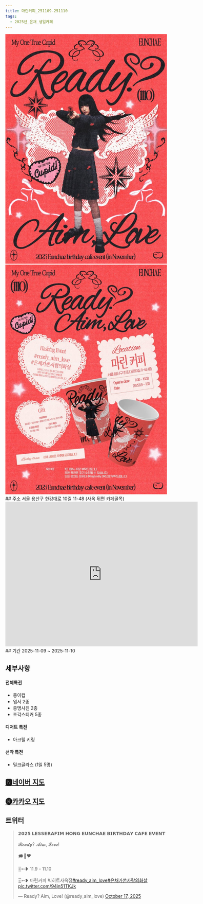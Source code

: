 ```yaml
---
title: 마린커피_251109-251110
tags:
  - 2025년_은채_생일카페
---
```


<img src="/assets/1760751969.jpg"/>
<img src="/assets/1760751969 (1).jpg"/>
## 주소
서울 용산구 한강대로 10길 11-48
(사옥 뒤편 카페골목)

<iframe src="https://www.google.com/maps/embed?pb=!1m18!1m12!1m3!1d3164.2970242445344!2d126.96219851335364!3d37.52449502641797!2m3!1f0!2f0!3f0!3m2!1i1024!2i768!4f13.1!3m3!1m2!1s0x357ca1f81d40a0b3%3A0xea1b94af4e695441!2z7ISc7Jq47Yq567OE7IucIOyaqeyCsOq1rCDtlZzqsJXrjIDroZwxMOq4uCAxMS00OA!5e0!3m2!1sko!2skr!4v1741355822143!5m2!1sko!2skr" width="600" height="450" style="border:0;" allowfullscreen="" loading="lazy" referrerpolicy="no-referrer-when-downgrade"></iframe>
## 기간
2025-11-09 ~ 2025-11-10

## 세부사항
#### 전체특전

- 종이컵
- 엽서 2종
- 증명사진 2종
- 조각스티커 5종

#### 디저트 특전

- 아크릴 키링


#### 선착 특전

- 밀크글라스 (1일 5명)



## [🅽네이버 지도](https://naver.me/G58beepd)
## [🅚카카오 지도](https://place.map.kakao.com/2050278491)

## 트위터 
<blockquote class="twitter-tweet"><p lang="ko" dir="ltr">𝟮𝟬𝟮𝟱 𝗟𝗘𝗦𝗦𝗘𝗥𝗔𝗙𝗜𝗠 𝗛𝗢𝗡𝗚 𝗘𝗨𝗡𝗖𝗛𝗔𝗘 𝗕𝗜𝗥𝗧𝗛𝗗𝗔𝗬 𝗖𝗔𝗙𝗘 𝗘𝗩𝗘𝗡𝗧 <br><br>𝓡𝓮𝓪𝓭𝔂? 𝓐𝓲𝓶, 𝓛𝓸𝓿𝓮!<br><br>🗯️🏹❤️<br><br> =͟͟͞͞➳❥ 11.9 - 11.10<br><br> =͟͟͞͞➳❥ 마린커피 빅히트사옥점<a href="https://twitter.com/hashtag/ready_aim_love?src=hash&amp;ref_src=twsrc%5Etfw">#ready_aim_love</a><a href="https://twitter.com/hashtag/%EC%9D%80%EC%B1%84%EA%B0%80%EC%8F%9C%EC%82%AC%EB%9E%91%EC%9D%98%ED%99%94%EC%82%B4?src=hash&amp;ref_src=twsrc%5Etfw">#은채가쏜사랑의화살</a> <a href="https://t.co/94jn51TKJk">pic.twitter.com/94jn51TKJk</a></p>&mdash; Ready? Aim, Love! (@ready_aim_love) <a href="https://twitter.com/ready_aim_love/status/1979188871364845607?ref_src=twsrc%5Etfw">October 17, 2025</a></blockquote> <script async src="https://platform.twitter.com/widgets.js" charset="utf-8"></script>